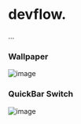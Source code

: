 # devflow.
...

### Wallpaper

![image](https://user-images.githubusercontent.com/52397976/115972634-8deb2580-a58a-11eb-849d-bffbe4375fb9.png)

### QuickBar Switch

![image](https://user-images.githubusercontent.com/52397976/115972665-bb37d380-a58a-11eb-81dd-d71f301aaab0.png)
